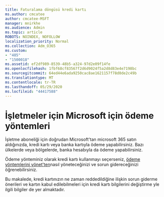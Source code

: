 ```yaml
---
title: Faturalama döngüsü kredi kartı
ms.author: cmcatee
author: cmcatee-MSFT
manager: mnirkhe
ms.audience: Admin
ms.topic: article
ROBOTS: NOINDEX, NOFOLLOW
localization_priority: Normal
ms.collection: Adm_O365
ms.custom:
- "485"
- "1500018"
ms.assetid: ef2df989-8539-48b5-a324-97d2e09f14fe
ms.openlocfilehash: 1fbf68cf83567f2d6d9024f5a2d8d83e4e7198bc
ms.sourcegitcommit: 64ed44e6ada9250cac8ae1621157f78d0de2c49b
ms.translationtype: MT
ms.contentlocale: tr-TR
ms.lasthandoff: 05/29/2020
ms.locfileid: "44417588"
---
```

# <a name="payment-methods-for-microsoft-for-business"></a>İşletmeler için Microsoft için ödeme yöntemleri

İşletme aboneliği için doğrudan Microsoft'tan microsoft 365 satın aldığınızda, kredi kartı veya banka kartıyla ödeme yapabilirsiniz. Bazı ülkelerde veya bölgelerde, banka hesabıyla da ödeme yapabilirsiniz.
  
Ödeme yönteminiz olarak kredi kartı kullanmayı seçerseniz, [ödeme yöntemlerini yönet'ten](https://docs.microsoft.com/microsoft-365/commerce/billing-and-payments/manage-payment-methods)nasıl yöneteceğinizi ve sorun gidereceğinizi öğrenebilirsiniz.
  
Bu makalede, kredi kartınızın ne zaman reddedildiğine ilişkin sorun giderme önerileri ve kartın kabul edilebilmeleri için kredi kartı bilgilerini değiştirme yle ilgili bilgiler de yer almaktadır.
